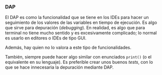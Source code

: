 


### DAP

El DAP es como la funcionalidad que se tiene en los IDEs para hacer un
seguimiento de los valores de las variables en tiempo de ejecución. Es algo
que sirve para depuración (_debugging_). En realidad, es algo que para
terminal no tiene mucho sentido y es excesivamente complicado; lo normal es
usarlo en editores o IDEs de tipo GUI.

Además, hay quien no lo valora a este tipo de funcionalidades.

También, siempre puede hacer algo similar con enunciados `print()` (o el
equivalente en su lenguaje). Es preferible crear unos buenos _tests_, con lo
que se hace innecesaria la depuración mediante DAP.




